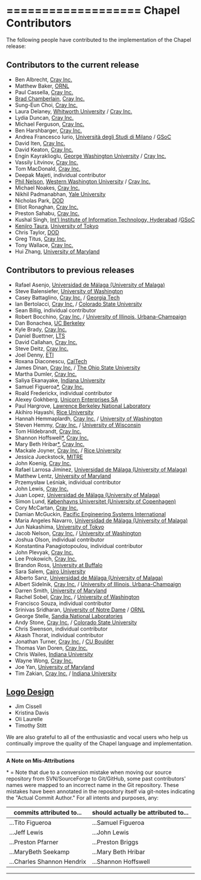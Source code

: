 ===================
Chapel Contributors
===================

The following people have contributed to the implementation of the
Chapel release:

Contributors to the current release
-----------------------------------
* Ben Albrecht, [Cray Inc.]
* Matthew Baker, [ORNL]
* Paul Cassella, [Cray Inc.]
* [Brad Chamberlain], [Cray Inc.]
* Sung-Eun Choi, [Cray Inc.]
* Laura Delaney, [Whitworth University] / [Cray Inc.]
* Lydia Duncan, [Cray Inc.]
* Michael Ferguson, [Cray Inc.]
* Ben Harshbarger, [Cray Inc.]
* Andrea Francesco Iurio, [Università degli Studi di Milano] / [GSoC]
* David Iten, [Cray Inc.]
* David Keaton, [Cray Inc.]
* Engin Kayraklioglu, [George Washington University] / [Cray Inc.]
* Vassily Litvinov, [Cray Inc.]
* Tom MacDonald, [Cray Inc.]
* Deepak Majeti, individual contributor
* [Phil Nelson], [Western Washington University] / [Cray Inc.]
* Michael Noakes, [Cray Inc.]
* Nikhil Padmanabhan, [Yale University]
* Nicholas Park, [DOD]
* Elliot Ronaghan, [Cray Inc.]
* Preston Sahabu, [Cray Inc.]
* Kushal Singh, [Int'l Institute of Information Technology, Hyderabad] /[GSoC]
* [Kenjiro Taura], [University of Tokyo]
* Chris Taylor, [DOD]
* Greg Titus, [Cray Inc.]
* Tony Wallace, [Cray Inc.]
* Hui Zhang, [University of Maryland]

Contributors to previous releases
---------------------------------
* Rafael Asenjo, [Universidad de Málaga (University of Malaga)]
* Steve Balensiefer, [University of Washington]
* Casey Battaglino, [Cray Inc.] / [Georgia Tech]
* Ian Bertolacci, [Cray Inc.] / [Colorado State University]
* Sean Billig, individual contributor
* Robert Bocchino, [Cray Inc.] / [University of Illinois, Urbana-Champaign]
* Dan Bonachea, [UC Berkeley]
* Kyle Brady, [Cray Inc.]
* Daniel Buettner, [LTS]
* David Callahan, [Cray Inc.]
* Steve Deitz, [Cray Inc.]
* Joel Denny, [ETI]
* Roxana Diaconescu, [CalTech]
* James Dinan, [Cray Inc.] / [The Ohio State University]
* Martha Dumler, [Cray Inc.]
* Saliya Ekanayake, [Indiana University]
* Samuel Figueroa[*](#footnote), [Cray Inc.]
* Roald Frederickx, individual contributor
* Alexey Gokhberg, [Unicorn Enterprises SA]
* Paul Hargrove, [Lawrence Berkeley National Laboratory]
* Akihiro Hayashi, [Rice University]
* Hannah Hemmaplardh, [Cray Inc.] / [University of Washington]
* Steven Hemmy, [Cray Inc.] / [University of Wisconsin]
* Tom Hildebrandt, [Cray Inc.]
* Shannon Hoffswell[*](#footnote), [Cray Inc.]
* Mary Beth Hribar[*](#footnote), [Cray Inc.]
* Mackale Joyner, [Cray Inc.] / [Rice University]
* Jessica Jueckstock, [MITRE]
* John Koenig, [Cray Inc.]
* Rafael Larrosa Jiminez, [Universidad de Málaga (University of Malaga)]
* Matthew Lentz, [University of Maryland]
* Przemysław Leśniak, individual contributor
* John Lewis, [Cray Inc.]
* Juan Lopez, [Universidad de Málaga (University of Malaga)]
* Simon Lund, [Københavns Universitet (University of Copenhagen)]
* Cory McCartan, [Cray Inc.]
* Damian McGuckin, [Pacific Engineering Systems International]
* Maria Angeles Navarro, [Universidad de Málaga (University of Malaga)]
* Jun Nakashima, [University of Tokyo]
* Jacob Nelson, [Cray Inc.] / [University of Washington]
* Joshua Olson, individual contributor
* Konstantina Panagiotopoulou, individual contributor
* John Plevyak, [Cray Inc.]
* Lee Prokowich, [Cray Inc.]
* Brandon Ross, [University at Buffalo]
* Sara Salem, [Cairo University]
* Alberto Sanz, [Universidad de Málaga (University of Malaga)]
* Albert Sidelnik, [Cray Inc.] / [University of Illinois, Urbana-Champaign]
* Darren Smith, [University of Maryland]
* Rachel Sobel, [Cray Inc.] / [University of Washington]
* Francisco Souza, individual contributor
* Srinivas Sridharan, [University of Notre Dame] / [ORNL]
* George Stelle, [Sandia National Laboratories]
* Andy Stone, [Cray Inc.] / [Colorado State University]
* Chris Swenson, individual contributor
* Akash Thorat, individual contributor
* Jonathan Turner, [Cray Inc.] / [CU Boulder]
* Thomas Van Doren, [Cray Inc.]
* Chris Wailes, [Indiana University]
* Wayne Wong, [Cray Inc.]
* Joe Yan, [University of Maryland]
* Tim Zakian, [Cray Inc.] / [Indiana University]

[Logo Design](http://chapel.cray.com/logo.html)
-----------------------------------------------
* Jim Cissell
* Kristina Davis
* Oli Laurelle
* Timothy Stitt


We are also grateful to all of the enthusiastic and vocal users who
help us continually improve the quality of the Chapel language and
implementation.




---

**A Note on Mis-Attributions**
<a name="footnote"></a>

\* = Note that due to a conversion mistake when moving our source
    repository from SVN/SourceForge to Git/GitHub, some past
    contributors' names were mapped to an incorrect name in the Git
    repository.  These mistakes have been annotated in the repository
    itself via git-notes indicating the "Actual Commit Author."  For all
    intents and purposes, any:

| commits attributed to...   | should actually be attributed to... |
| -------------------------- | ----------------------------------- |
| ...Tito Figueroa           | ...Samuel Figueroa                  |
| ...Jeff Lewis              | ...John Lewis                       |
| ...Preston Pfarner         | ...Preston Briggs                   |
| ...MaryBeth Seekamp        | ...Mary Beth Hribar                 |
| ...Charles Shannon Hendrix | ...Shannon Hoffswell                |


---

[Cairo University]: http://cu.edu.eg/Home
[CalTech]: http://www.cms.caltech.edu/
[Colorado State University]: http://www.cs.colostate.edu/cstop/index.php
[Cray Inc.]: http://www.cray.com
[CU Boulder]: http://www.colorado.edu/cs/
[DOD]: http://www.defense.gov/
[ETI]: http://www.etinternational.com/
[George Washington University]: https://www.gwu.edu/
[Georgia Tech]: http://www.cc.gatech.edu/
[GSoC]: https://summerofcode.withgoogle.com/organizations/6608321708556288/
[Indiana University]: http://www.cs.indiana.edu/
[Int'l Institute of Information Technology, Hyderabad]: https://www.iiit.ac.in/
[Københavns Universitet (University of Copenhagen)]: http://diku.dk/english/
[Lawrence Berkeley National Laboratory]: http://crd.lbl.gov/
[LTS]: https://www.ltsnet.net/
[MITRE]: http://www.mitre.org/
[The Ohio State University]: https://cse.osu.edu/
[ORNL]: https://www.ornl.gov/
[Pacific Engineering Systems International]: http://www.esi.com.au/
[Rice University]: http://www.cs.rice.edu/
[Sandia National Laboratories]: http://www.sandia.gov/
[Unicorn Enterprises SA]: http://www.unicorn-enterprises.com/
[University at Buffalo]: https://www.cse.buffalo.edu/
[UC Berkeley]: http://www.cs.berkeley.edu/
[University of Illinois, Urbana-Champaign]: https://cs.illinois.edu/
[Universidad de Málaga (University of Malaga)]: http://www.ac.uma.es/index-e.html
[University of Maryland]: https://www.cs.umd.edu/
[University of Notre Dame]: http://cse.nd.edu/
[Università degli Studi di Milano]: http://www.unimi.it/ENG/
[University of Tokyo]: http://www.i.u-tokyo.ac.jp/index_e.shtml
[University of Washington]: http://cs.washington.edu/
[University of Wisconsin]: http://www.cs.wisc.edu/
[Western Washington University]: https://cse.wwu.edu/computer-science
[Whitworth University]: http://www.whitworth.edu/cms/
[Yale University]: http://physics.yale.edu/

[Brad Chamberlain]: http://homes.cs.washington.edu/~bradc/
[Phil Nelson]: http://facultyweb.cs.wwu.edu/~phil/
[Kenjiro Taura]: http://www.eidos.ic.i.u-tokyo.ac.jp/~tau/

